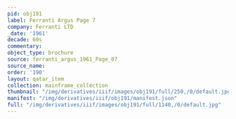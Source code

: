 ```yaml
---
pid: obj191
label: Ferranti Argus Page 7
company: Ferranti LTD
_date: '1961'
decade: 60s
commentary:
object_type: brochure
source: ferranti_argus_1961_Page_07
source_name:
order: '190'
layout: qatar_item
collection: mainframe_collection
thumbnail: "/img/derivatives/iiif/images/obj191/full/250,/0/default.jpg"
manifest: "/img/derivatives/iiif/obj191/manifest.json"
full: "/img/derivatives/iiif/images/obj191/full/1140,/0/default.jpg"
---
```

